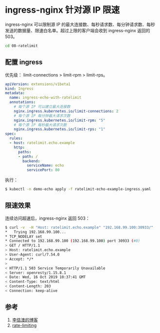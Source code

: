 <!-- toc -->
# ingress-nginx 针对源 IP 限速

ingress-nginx 可以限制源 IP 的最大连接数、每秒请求数、每分钟请求数、每秒发送的数据量、限速白名单。超过上限的客户端会收到 ingress-nginx 返回的 503。

```sh
cd 08-ratelimit
```

## 配置 ingress

优先级： limit-connections >  limit-rpm > limit-rps。

```yaml
apiVersion: extensions/v1beta1
kind: Ingress
metadata:
  name: ingress-echo-with-ratelimit
  annotations:
    # 每个源 IP 可以建立最大连接数
    nginx.ingress.kubernetes.io/limit-connections: 2
    # 每个源 IP 每分钟最大请求次数
    nginx.ingress.kubernetes.io/limit-rpm: "5"
    # 每个源 IP 每秒最大请求次数
    nginx.ingress.kubernetes.io/limit-rps: "1"
spec:
  rules:
  - host: ratelimit.echo.example
    http:
      paths:
      - path: /
        backend:
          serviceName: echo
          servicePort: 80
```

执行：

```sh
$ kubectl -n demo-echo apply -f ratelimit-echo-example-ingress.yaml
```

## 限速效果

连续访问超速后，ingress-nginx 返回 503：

```sh
$ curl -v  -H "Host: ratelimit.echo.example" "192.168.99.100:30933/"
*   Trying 192.168.99.100...
* TCP_NODELAY set
* Connected to 192.168.99.100 (192.168.99.100) port 30933 (#0)
> GET / HTTP/1.1
> Host: ratelimit.echo.example
> User-Agent: curl/7.54.0
> Accept: */*
>
< HTTP/1.1 503 Service Temporarily Unavailable
< Server: openresty/1.15.8.1
< Date: Wed, 16 Oct 2019 10:37:41 GMT
< Content-Type: text/html
< Content-Length: 203
< Connection: keep-alive
```

## 参考

1. [李佶澳的博客][1]
2. [rate-limiting][2]

[1]: https://www.lijiaocn.com "李佶澳的博客"
[2]: https://kubernetes.github.io/ingress-nginx/user-guide/nginx-configuration/annotations/#rate-limiting "rate-limiting"

